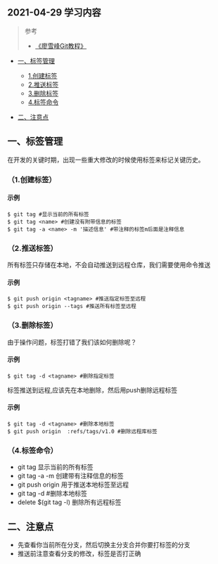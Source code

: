 ## 2021-04-29 学习内容

>参考
> * [《廖雪峰Git教程》](https://www.liaoxuefeng.com/wiki/896043488029600)  

* [一、标签管理](#一标签管理)
  * [1.创建标签](#1创建标签)
  * [2.推送标签](#2推送标签)
  * [3.删除标签](#3删除标签)
  * [4.标签命令](#4标签命令)


* [二、注意点](#二注意点)

## 一、标签管理
在开发的关键时期，出现一些重大修改的时候使用标签来标记关键历史。
### （1.创建标签）
#### 示例
    $ git tag #显示当前的所有标签
    $ git tag <name> #创建没有附带信息的标签
    $ git tag -a <name> -m '描述信息' #带注释的标签m后面是注释信息
    
### （2.推送标签）
所有标签只存储在本地，不会自动推送到远程仓库，我们需要使用命令推送
#### 示例
    $ git push origin <tagname> #推送指定标签至远程
    $ git push origin --tags #推送所有标签至远程

### （3.删除标签）
由于操作问题，标签打错了我们该如何删除呢？
#### 示例
    $ git tag -d <tagname> #删除指定标签
标签推送到远程,应该先在本地删除，然后用push删除远程标签
#### 示例
    $ git tag -d <tagname> #删除本地标签
    $ git push origin  :refs/tags/v1.0 #删除远程库标签
### （4.标签命令）
 * git tag 显示当前的所有标签
 * git tag -a <name> -m 创建带有注释信息的标签
 * git push origin 用于推送本地标签至远程
 * git tag -d <tagname> #删除本地标签
 * delete $(git tag -l) 删除所有远程标签
  
## 二、注意点
 * 先查看你当前所在分支，然后切换主分支合并你要打标签的分支
 * 推送前注意查看分支的修改，标签是否打正确
